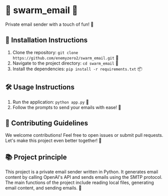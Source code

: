# 📧 swarm_email 🐝

Private email sender with a touch of fun! 🎉

## 🚀 Installation Instructions

1. Clone the repository: `git clone https://github.com/enemyzero2/swarm_email.git` 🐙
2. Navigate to the project directory: `cd swarm_email` 📂
3. Install the dependencies: `pip install -r requirements.txt` 📦

## 🛠️ Usage Instructions

1. Run the application: `python app.py` 🚀
2. Follow the prompts to send your emails with ease! 📧

## 🤝 Contributing Guidelines

We welcome contributions! Feel free to open issues or submit pull requests. Let's make this project even better together! 🌟

## 📚 Project principle

This project is a private email sender written in Python. It generates email content by calling OpenAI's API and sends emails using the SMTP protocol. The main functions of the project include reading local files, generating email content, and sending emails. 🎉
